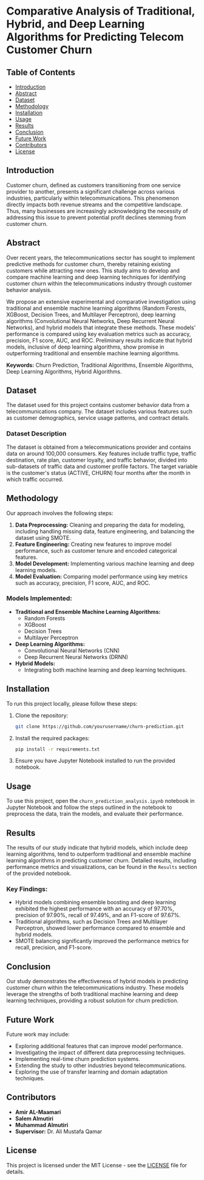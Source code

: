 # Comparative Analysis of Traditional, Hybrid, and Deep Learning Algorithms for Predicting Telecom Customer Churn

## Table of Contents
- [Introduction](#introduction)
- [Abstract](#abstract)
- [Dataset](#dataset)
- [Methodology](#methodology)
- [Installation](#installation)
- [Usage](#usage)
- [Results](#results)
- [Conclusion](#conclusion)
- [Future Work](#future-work)
- [Contributors](#contributors)
- [License](#license)

## Introduction
Customer churn, defined as customers transitioning from one service provider to another, presents a significant challenge across various industries, particularly within telecommunications. This phenomenon directly impacts both revenue streams and the competitive landscape. Thus, many businesses are increasingly acknowledging the necessity of addressing this issue to prevent potential profit declines stemming from customer churn.

## Abstract
Over recent years, the telecommunications sector has sought to implement predictive methods for customer churn, thereby retaining existing customers while attracting new ones. This study aims to develop and compare machine learning and deep learning techniques for identifying customer churn within the telecommunications industry through customer behavior analysis.

We propose an extensive experimental and comparative investigation using traditional and ensemble machine learning algorithms (Random Forests, XGBoost, Decision Trees, and Multilayer Perceptron), deep learning algorithms (Convolutional Neural Networks, Deep Recurrent Neural Networks), and hybrid models that integrate these methods. These models' performance is compared using key evaluation metrics such as accuracy, precision, F1 score, AUC, and ROC. Preliminary results indicate that hybrid models, inclusive of deep learning algorithms, show promise in outperforming traditional and ensemble machine learning algorithms.

**Keywords:** Churn Prediction, Traditional Algorithms, Ensemble Algorithms, Deep Learning Algorithms, Hybrid Algorithms.

## Dataset
The dataset used for this project contains customer behavior data from a telecommunications company. The dataset includes various features such as customer demographics, service usage patterns, and contract details.

### Dataset Description
The dataset is obtained from a telecommunications provider and contains data on around 100,000 consumers. Key features include traffic type, traffic destination, rate plan, customer loyalty, and traffic behavior, divided into sub-datasets of traffic data and customer profile factors. The target variable is the customer's status (ACTIVE, CHURN) four months after the month in which traffic occurred.

## Methodology
Our approach involves the following steps:
1. **Data Preprocessing:** Cleaning and preparing the data for modeling, including handling missing data, feature engineering, and balancing the dataset using SMOTE.
2. **Feature Engineering:** Creating new features to improve model performance, such as customer tenure and encoded categorical features.
3. **Model Development:** Implementing various machine learning and deep learning models.
4. **Model Evaluation:** Comparing model performance using key metrics such as accuracy, precision, F1 score, AUC, and ROC.

### Models Implemented:
- **Traditional and Ensemble Machine Learning Algorithms:**
  - Random Forests
  - XGBoost
  - Decision Trees
  - Multilayer Perceptron
- **Deep Learning Algorithms:**
  - Convolutional Neural Networks (CNN)
  - Deep Recurrent Neural Networks (DRNN)
- **Hybrid Models:**
  - Integrating both machine learning and deep learning techniques.

## Installation
To run this project locally, please follow these steps:

1. Clone the repository:
    ```bash
    git clone https://github.com/yourusername/churn-prediction.git
    ```
2. Install the required packages:
    ```bash
    pip install -r requirements.txt
    ```
3. Ensure you have Jupyter Notebook installed to run the provided notebook.

## Usage
To use this project, open the `churn_prediction_analysis.ipynb` notebook in Jupyter Notebook and follow the steps outlined in the notebook to preprocess the data, train the models, and evaluate their performance.

## Results
The results of our study indicate that hybrid models, which include deep learning algorithms, tend to outperform traditional and ensemble machine learning algorithms in predicting customer churn. Detailed results, including performance metrics and visualizations, can be found in the `Results` section of the provided notebook.

### Key Findings:
- Hybrid models combining ensemble boosting and deep learning exhibited the highest performance with an accuracy of 97.70%, precision of 97.90%, recall of 97.49%, and an F1-score of 97.67%.
- Traditional algorithms, such as Decision Trees and Multilayer Perceptron, showed lower performance compared to ensemble and hybrid models.
- SMOTE balancing significantly improved the performance metrics for recall, precision, and F1-score.

## Conclusion
Our study demonstrates the effectiveness of hybrid models in predicting customer churn within the telecommunications industry. These models leverage the strengths of both traditional machine learning and deep learning techniques, providing a robust solution for churn prediction.

## Future Work
Future work may include:
- Exploring additional features that can improve model performance.
- Investigating the impact of different data preprocessing techniques.
- Implementing real-time churn prediction systems.
- Extending the study to other industries beyond telecommunications.
- Exploring the use of transfer learning and domain adaptation techniques.

## Contributors
- **Amir AL-Maamari** 
- **Salem Almutiri** 
- **Muhammad Almutiri** 
- **Supervisor:** Dr. Ali Mustafa Qamar

## License
This project is licensed under the MIT License - see the [LICENSE](LICENSE) file for details.
